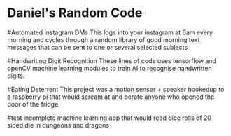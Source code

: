 # Daniel's Random Code

#Automated instagram DMs
This logs into your instagram at 6am every morning and cycles through a random library of good morning text messages that can be sent to one or several selected subjects

#Handwriting Digit Recognition
These lines of code uses tensorflow and openCV machine learning modules to train AI to recognise handwritten digits. 

#Eating Deterrent
This project was a motion sensor + speaker hookedup to a raspberry pi that would scream at and berate anyone who opened the door of the fridge. 

#test
incomplete machine learning app that would read dice rolls of 20 sided die in dungeons and dragons
